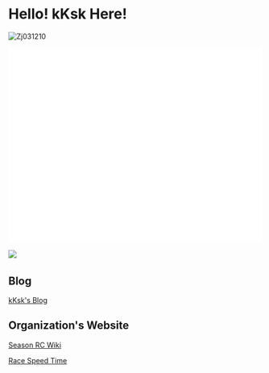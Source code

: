 # Hello! kKsk Here!

![Zj031210](https://count.getloli.com/get/@kKsk03)

![Metrics](github-metrics.svg)

![](https://github-readme-stats.vercel.app/api?username=kKsk03&theme=ambient_gradient&show_icons=true)

## Blog

<a href="https://kksk-blog.site/" target="_blank">kKsk's Blog</a>

## Organization's Website

<a href="https://shimokitazawa.cn/" target="_blank">Season RC Wiki</a>

<a href="https://racespeedtime.github.io/docs/" target="_blank">Race Speed Time</a>
